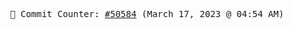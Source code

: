 <p align="center">
    <samp>
        📮 Commit Counter: <a href="https://github.com/Javascript-void0/Javascript-void0/commits/main">#50584</a> (March 17, 2023 @ 04:54 AM)
    </samp>
</p>